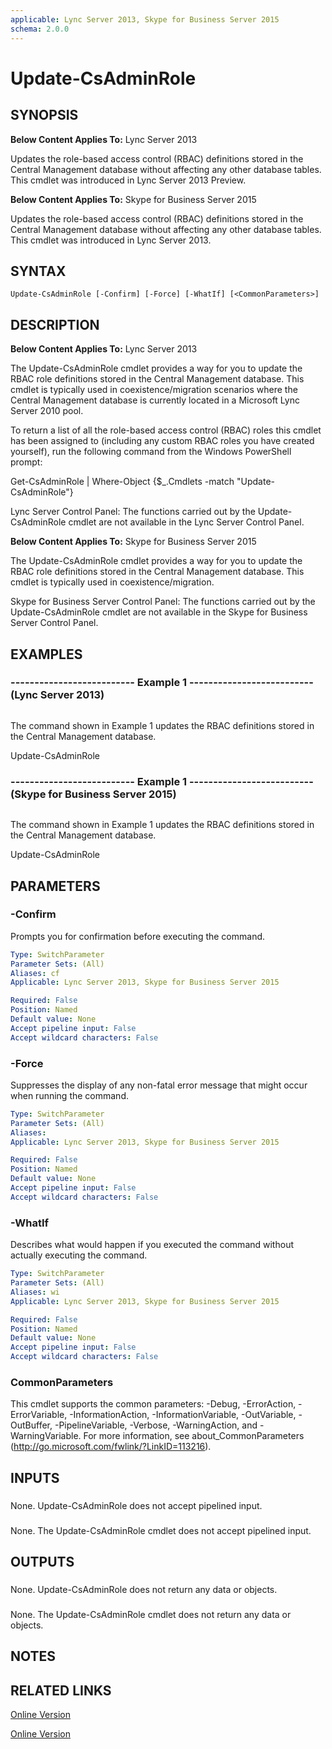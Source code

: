 ```yaml
---
applicable: Lync Server 2013, Skype for Business Server 2015
schema: 2.0.0
---
```


# Update-CsAdminRole

## SYNOPSIS
**Below Content Applies To:** Lync Server 2013

Updates the role-based access control (RBAC) definitions stored in the Central Management database without affecting any other database tables.
This cmdlet was introduced in Lync Server 2013 Preview.

**Below Content Applies To:** Skype for Business Server 2015

Updates the role-based access control (RBAC) definitions stored in the Central Management database without affecting any other database tables.
This cmdlet was introduced in Lync Server 2013.



## SYNTAX

```
Update-CsAdminRole [-Confirm] [-Force] [-WhatIf] [<CommonParameters>]
```

## DESCRIPTION
**Below Content Applies To:** Lync Server 2013

The Update-CsAdminRole cmdlet provides a way for you to update the RBAC role definitions stored in the Central Management database.
This cmdlet is typically used in coexistence/migration scenarios where the Central Management database is currently located in a Microsoft Lync Server 2010 pool.

To return a list of all the role-based access control (RBAC) roles this cmdlet has been assigned to (including any custom RBAC roles you have created yourself), run the following command from the Windows PowerShell prompt:

Get-CsAdminRole | Where-Object {$_.Cmdlets -match "Update-CsAdminRole"}

Lync Server Control Panel: The functions carried out by the Update-CsAdminRole cmdlet are not available in the Lync Server Control Panel.

**Below Content Applies To:** Skype for Business Server 2015

The Update-CsAdminRole cmdlet provides a way for you to update the RBAC role definitions stored in the Central Management database.
This cmdlet is typically used in coexistence/migration.

Skype for Business Server Control Panel: The functions carried out by the Update-CsAdminRole cmdlet are not available in the Skype for Business Server Control Panel.



## EXAMPLES

### -------------------------- Example 1 -------------------------- (Lync Server 2013)
```

```

The command shown in Example 1 updates the RBAC definitions stored in the Central Management database.

Update-CsAdminRole

### -------------------------- Example 1 -------------------------- (Skype for Business Server 2015)
```

```

The command shown in Example 1 updates the RBAC definitions stored in the Central Management database.

Update-CsAdminRole

## PARAMETERS

### -Confirm
Prompts you for confirmation before executing the command.

```yaml
Type: SwitchParameter
Parameter Sets: (All)
Aliases: cf
Applicable: Lync Server 2013, Skype for Business Server 2015

Required: False
Position: Named
Default value: None
Accept pipeline input: False
Accept wildcard characters: False
```

### -Force
Suppresses the display of any non-fatal error message that might occur when running the command.

```yaml
Type: SwitchParameter
Parameter Sets: (All)
Aliases: 
Applicable: Lync Server 2013, Skype for Business Server 2015

Required: False
Position: Named
Default value: None
Accept pipeline input: False
Accept wildcard characters: False
```

### -WhatIf
Describes what would happen if you executed the command without actually executing the command.

```yaml
Type: SwitchParameter
Parameter Sets: (All)
Aliases: wi
Applicable: Lync Server 2013, Skype for Business Server 2015

Required: False
Position: Named
Default value: None
Accept pipeline input: False
Accept wildcard characters: False
```

### CommonParameters
This cmdlet supports the common parameters: -Debug, -ErrorAction, -ErrorVariable, -InformationAction, -InformationVariable, -OutVariable, -OutBuffer, -PipelineVariable, -Verbose, -WarningAction, and -WarningVariable. For more information, see about_CommonParameters (http://go.microsoft.com/fwlink/?LinkID=113216).

## INPUTS

###  
None.
Update-CsAdminRole does not accept pipelined input.

###  
None.
The Update-CsAdminRole cmdlet does not accept pipelined input.

## OUTPUTS

###  
None.
Update-CsAdminRole does not return any data or objects.

###  
None.
The Update-CsAdminRole cmdlet does not return any data or objects.

## NOTES

## RELATED LINKS

[Online Version](http://technet.microsoft.com/EN-US/library/42cc9cc2-c408-4d0c-814a-6c6367cba834(OCS.15).aspx)

[Online Version](http://technet.microsoft.com/EN-US/library/42cc9cc2-c408-4d0c-814a-6c6367cba834(OCS.16).aspx)

